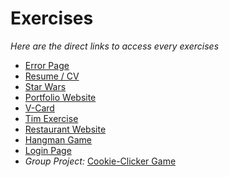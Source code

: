 # Exercises
*Here are the direct links to access every exercises*
- [Error Page](https://shadhvivr.github.io/Error404/)
- [Resume / CV](https://shadhvivr.github.io/Resume_CV/)
- [Star Wars](https://shadhvivr.github.io/StarWars.github.io/)
- [Portfolio Website](https://shadhvivr.github.io/Portfolio/)
- [V-Card](https://shadhvivr.github.io/Vcard/)
- [Tim Exercise](https://shadhvivr.github.io/Tim%20Project/)
- [Restaurant Website](https://shadhvivr.github.io/resto_NT.github.io/)
- [Hangman Game](https://shadhvivr.github.io/Hangman/)
- [Login Page](https://shadhvivr.github.io/LoginPageCookieClicker/)
- *Group Project:* [Cookie-Clicker Game](https://liolle.github.io/CookieClicker/)
